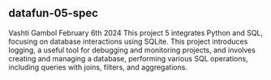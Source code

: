## datafun-05-spec
Vashti Gambol
February 6th 2024
This project 5 integrates Python and SQL, focusing on database interactions using SQLite. This project introduces logging, a useful tool for debugging and monitoring projects, and involves creating and managing a database, performing various SQL operations, including queries with joins, filters, and aggregations.
